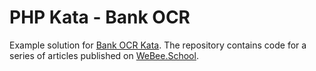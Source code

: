 # PHP Kata - Bank OCR
Example solution for [Bank OCR Kata](https://codingdojo.org/kata/BankOCR/). The repository contains code for a series of articles published on [WeBee.School](https://webee.school/).
